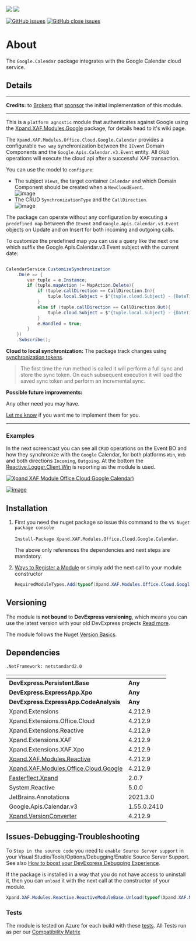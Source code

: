 ![](https://xpandshields.azurewebsites.net/nuget/v/Xpand.XAF.Modules.Office.Cloud.Google.Calendar.svg?&style=flat) ![](https://xpandshields.azurewebsites.net/nuget/dt/Xpand.XAF.Modules.Office.Cloud.Google.Calendar.svg?&style=flat)

[![GitHub issues](https://xpandshields.azurewebsites.net/github/issues/eXpandFramework/expand/Office.Cloud.Google.Calendar.svg)](https://github.com/eXpandFramework/eXpand/issues?utf8=%E2%9C%93&q=is%3Aissue+is%3Aopen+sort%3Aupdated-desc+label%3AReactive.XAF+label%3AOffice.Cloud.Google.Calendar) [![GitHub close issues](https://xpandshields.azurewebsites.net/github/issues-closed/eXpandFramework/eXpand/Office.Cloud.Google.Calendar.svg)](https://github.com/eXpandFramework/eXpand/issues?utf8=%E2%9C%93&q=is%3Aissue+is%3Aclosed+sort%3Aupdated-desc+label%3AReactive.XAF+label%3AOffice.Cloud.Google.Calendar)
# About 

The `Google.Calendar` package integrates with the Google Calendar cloud service.

## Details

---

**Credits:** to [Brokero](https://www.brokero.ch/de/startseite/) that [sponsor](https://github.com/sponsors/apobekiaris) the initial implementation of this module.

---

This is a `platform agnostic` module that authenticates against Google using the [Xpand.XAF.Modules.Google](https://github.com/eXpandFramework/DevExpress.XAF/tree/master/src/Modules/Office.Cloud.Google) package, for details head to it's wiki page.

The `Xpand.XAF.Modules.Office.Cloud.Google.Calendar` provides a configurable `two way` synchronization between the `IEvent` Domain Components and the `Google.Apis.Calendar.v3.Event` entity.
All `CRUD` operations will execute the cloud api after a successful XAF transaction. 

You can use the model to `configure`:

* The subject `Views`, the target container `Calendar` and which Domain Component should be created when a `NewCloudEvent`.</br>
![image](https://user-images.githubusercontent.com/159464/93872067-48a30480-fcd8-11ea-92c7-3512999e53e9.png)
* The CRUD `SynchronizationType` and the `CallDirection`.</br>
![image](https://user-images.githubusercontent.com/159464/93872150-6a03f080-fcd8-11ea-92b0-2289b38032d4.png)



The package can operate without any configuration by executing a `predefined map` between the `IEvent` and `Google.Apis.Calendar.v3.Event` objects on Update and on Insert for both incoming and outgoing calls.

To customize the predefined map you can use a query like the next one which suffix the Google.Apis.Calendar.v3.Event subject with the current date:

```cs

CalendarService.CustomizeSynchronization
    .Do(e => {
        var tuple = e.Instance;
        if (tuple.mapAction != MapAction.Delete){
            if (tuple.callDirection == CallDirection.In){
                tuple.local.Subject = $"{tuple.cloud.Subject} - {DateTime.Now}";
            }
            else if (tuple.callDirection == CallDirection.Out){
                tuple.cloud.Subject = $"{tuple.local.Subject} - {DateTime.Now}";
            }
            e.Handled = true;
        }
    })
    .Subscribe();
```

**Cloud to local synchronization:**
The package track changes using [synchronization tokens](https://developers.google.com/calendar/v3/sync).


> The first time the run method is called it will perform a full sync and store the sync token. On each subsequent execution it will load the saved sync token and perform an incremental sync.


**Possible future improvements:**

Any other need you may have.

[Let me know](https://github.com/sponsors/apobekiaris) if you want me to implement them for you.

---

### Examples

In the next screencast you can see all `CRUD` operations on the Event BO and how they synchronize with the `Google` Calendar, for both platforms `Win`, `Web` and both directions `Incoming`, `Outgoing`. At the bottom the [Reactive.Logger.Client.Win](https://github.com/eXpandFramework/DevExpress.XAF/tree/master/src/Modules/Reactive.Logger.Client.Win) is reporting as the module is used.

<twitter>

[![Xpand XAF Module Office Cloud Google Calendar](https://user-images.githubusercontent.com/159464/94122039-ba0ac080-fe5a-11ea-8723-a973fd1e2852.gif))
](https://youtu.be/kch5gduu0FQ)

</twitter>

[![image](https://user-images.githubusercontent.com/159464/87556331-2fba1980-c6bf-11ea-8a10-e525dda86364.png)](https://youtu.be/kch5gduu0FQ)


## Installation 
1. First you need the nuget package so issue this command to the `VS Nuget package console` 

   `Install-Package Xpand.XAF.Modules.Office.Cloud.Google.Calendar`.

    The above only references the dependencies and next steps are mandatory.

2. [Ways to Register a Module](https://documentation.devexpress.com/eXpressAppFramework/118047/Concepts/Application-Solution-Components/Ways-to-Register-a-Module)
or simply add the next call to your module constructor
    ```cs
    RequiredModuleTypes.Add(typeof(Xpand.XAF.Modules.Office.Cloud.Google.CalendarModule));
    ```
## Versioning
The module is **not bound** to **DevExpress versioning**, which means you can use the latest version with your old DevExpress projects [Read more](https://github.com/eXpandFramework/XAF/tree/master/tools/Xpand.VersionConverter).

The module follows the Nuget [Version Basics](https://docs.Google.com/en-us/nuget/reference/package-versioning#version-basics).
## Dependencies
`.NetFramework: netstandard2.0`

|<!-- -->|<!-- -->
|----|----
|**DevExpress.Persistent.Base**|**Any**
 |**DevExpress.ExpressApp.Xpo**|**Any**
 |**DevExpress.ExpressApp.CodeAnalysis**|**Any**
|Xpand.Extensions|4.212.9
 |Xpand.Extensions.Office.Cloud|4.212.9
 |Xpand.Extensions.Reactive|4.212.9
 |Xpand.Extensions.XAF|4.212.9
 |Xpand.Extensions.XAF.Xpo|4.212.9
 |[Xpand.XAF.Modules.Reactive](https://github.com/eXpandFramework/Reactive.XAF/tree/master/src/Modules/Xpand.XAF.Modules.Reactive)|4.212.9
 |[Xpand.XAF.Modules.Office.Cloud.Google](https://github.com/eXpandFramework/Reactive.XAF/tree/master/src/Modules/Xpand.XAF.Modules.Office.Cloud.Google)|4.212.9
 |[Fasterflect.Xpand](https://github.com/eXpandFramework/Fasterflect)|2.0.7
 |System.Reactive|5.0.0
 |JetBrains.Annotations|2021.3.0
 |Google.Apis.Calendar.v3|1.55.0.2410
 |[Xpand.VersionConverter](https://github.com/eXpandFramework/Reactive.XAF/tree/master/tools/Xpand.VersionConverter)|4.212.9

## Issues-Debugging-Troubleshooting

To `Step in the source code` you need to `enable Source Server support` in your Visual Studio/Tools/Options/Debugging/Enable Source Server Support. See also [How to boost your DevExpress Debugging Experience](https://github.com/eXpandFramework/DevExpress.XAF/wiki/How-to-boost-your-DevExpress-Debugging-Experience#1-index-the-symbols-to-your-custom-devexpresss-installation-location).

If the package is installed in a way that you do not have access to uninstall it, then you can `unload` it with the next call at the constructor of your module.
```cs
Xpand.XAF.Modules.Reactive.ReactiveModuleBase.Unload(typeof(Xpand.XAF.Modules.Office.Cloud.Google.Calendar.Office.Office.Cloud.Google.CalendarModule))
```

### Tests
The module is tested on Azure for each build with these [tests](https://github.com/eXpandFramework/Packages/tree/master/src/Tests/Xpand.XAF.s.Office.Office.Cloud.Google.Calendar.Office.Office.Cloud.Google.Calendar). 
All Tests run as per our [Compatibility Matrix](https://github.com/eXpandFramework/DevExpress.XAF#compatibility-matrix)

